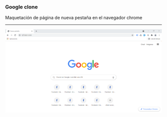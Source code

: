 ### Google clone

Maquetación de página de nueva pestaña en el navegador chrome

<hr>

![img](/img/google-clone.png)
